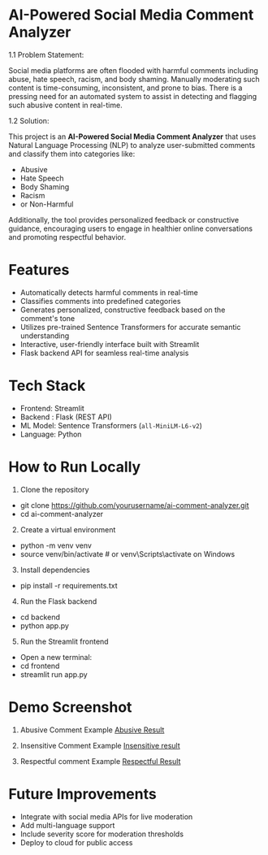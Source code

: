 # AI-Powered Social Media Comment Analyzer

1.1 Problem Statement:

Social media platforms are often flooded with harmful comments including abuse, hate speech, racism, and body shaming. Manually moderating such content is time-consuming, inconsistent, and prone to bias. There is a pressing need for an automated system to assist in detecting and flagging such abusive content in real-time.

1.2 Solution:

This project is an **AI-Powered Social Media Comment Analyzer** that uses Natural Language Processing (NLP) to analyze user-submitted comments and classify them into categories like:

- Abusive
- Hate Speech
- Body Shaming
- Racism
- or Non-Harmful

Additionally, the tool provides personalized feedback or constructive guidance, encouraging users to engage in healthier online conversations and promoting respectful behavior.

# Features

- Automatically detects harmful comments in real-time
- Classifies comments into predefined categories
- Generates personalized, constructive feedback based on the comment's tone
- Utilizes pre-trained Sentence Transformers for accurate semantic understanding
- Interactive, user-friendly interface built with Streamlit
- Flask backend API for seamless real-time analysis

# Tech Stack

- Frontend: Streamlit
- Backend : Flask (REST API)
- ML Model: Sentence Transformers (`all-MiniLM-L6-v2`)
- Language: Python

# How to Run Locally

1. Clone the repository

- git clone https://github.com/yourusername/ai-comment-analyzer.git
- cd ai-comment-analyzer

2. Create a virtual environment
- python -m venv venv
- source venv/bin/activate  # or venv\Scripts\activate on Windows

3. Install dependencies
- pip install -r requirements.txt

4. Run the Flask backend
- cd backend
- python app.py
 
5. Run the Streamlit frontend
- Open a new terminal:
- cd frontend
- streamlit run app.py

# Demo Screenshot

1. Abusive Comment Example
   [Abusive Result](assets/sample1_page-0001.jpg)

2. Insensitive Comment Example 
   [Insensitive result](assets/sample2_page-0001.jpg)

3. Respectful comment Example
   [Respectful Result](assets/sample3_page-0001.jpg)

# Future Improvements

- Integrate with social media APIs for live moderation
- Add multi-language support
- Include severity score for moderation thresholds
- Deploy to cloud for public access


